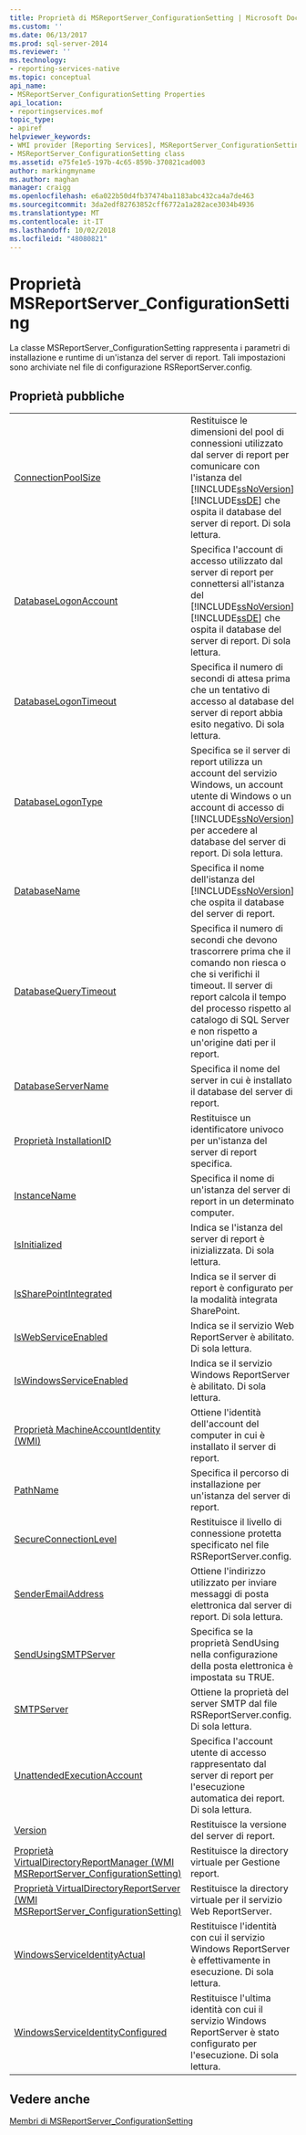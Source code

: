 ```yaml
---
title: Proprietà di MSReportServer_ConfigurationSetting | Microsoft Docs
ms.custom: ''
ms.date: 06/13/2017
ms.prod: sql-server-2014
ms.reviewer: ''
ms.technology:
- reporting-services-native
ms.topic: conceptual
api_name:
- MSReportServer_ConfigurationSetting Properties
api_location:
- reportingservices.mof
topic_type:
- apiref
helpviewer_keywords:
- WMI provider [Reporting Services], MSReportServer_ConfigurationSetting class
- MSReportServer_ConfigurationSetting class
ms.assetid: e75fe1e5-197b-4c65-859b-370821cad003
author: markingmyname
ms.author: maghan
manager: craigg
ms.openlocfilehash: e6a022b50d4fb37474ba1183abc432ca4a7de463
ms.sourcegitcommit: 3da2edf82763852cff6772a1a282ace3034b4936
ms.translationtype: MT
ms.contentlocale: it-IT
ms.lasthandoff: 10/02/2018
ms.locfileid: "48080821"
---
```

# <a name="msreportserverconfigurationsetting-properties"></a>Proprietà MSReportServer_ConfigurationSetting
  La classe MSReportServer_ConfigurationSetting rappresenta i parametri di installazione e runtime di un'istanza del server di report. Tali impostazioni sono archiviate nel file di configurazione RSReportServer.config.  
  
## <a name="public-properties"></a>Proprietà pubbliche  
  
|||  
|-|-|  
|[ConnectionPoolSize](configurationsetting-property-connectionpoolsize.md)|Restituisce le dimensioni del pool di connessioni utilizzato dal server di report per comunicare con l'istanza del [!INCLUDE[ssNoVersion](../../includes/ssnoversion-md.md)] [!INCLUDE[ssDE](../../includes/ssde-md.md)] che ospita il database del server di report. Di sola lettura.|  
|[DatabaseLogonAccount](configurationsetting-property-databaselogonaccount.md)|Specifica l'account di accesso utilizzato dal server di report per connettersi all'istanza del [!INCLUDE[ssNoVersion](../../includes/ssnoversion-md.md)] [!INCLUDE[ssDE](../../includes/ssde-md.md)] che ospita il database del server di report. Di sola lettura.|  
|[DatabaseLogonTimeout](configurationsetting-property-databaselogontimeout.md)|Specifica il numero di secondi di attesa prima che un tentativo di accesso al database del server di report abbia esito negativo. Di sola lettura.|  
|[DatabaseLogonType](configurationsetting-property-databaselogontype.md)|Specifica se il server di report utilizza un account del servizio Windows, un account utente di Windows o un account di accesso di [!INCLUDE[ssNoVersion](../../includes/ssnoversion-md.md)] per accedere al database del server di report. Di sola lettura.|  
|[DatabaseName](configurationsetting-property-databasename.md)|Specifica il nome dell'istanza del [!INCLUDE[ssNoVersion](../../includes/ssnoversion-md.md)] che ospita il database del server di report.|  
|[DatabaseQueryTimeout](configurationsetting-property-databasequerytimeout.md)|Specifica il numero di secondi che devono trascorrere prima che il comando non riesca o che si verifichi il timeout. Il server di report calcola il tempo del processo rispetto al catalogo di SQL Server e non rispetto a un'origine dati per il report.|  
|[DatabaseServerName](configurationsetting-property-databaseservername.md)|Specifica il nome del server in cui è installato il database del server di report.|  
|[Proprietà InstallationID](configurationsetting-property-installationid.md)|Restituisce un identificatore univoco per un'istanza del server di report specifica.|  
|[InstanceName](configurationsetting-property-instancename.md)|Specifica il nome di un'istanza del server di report in un determinato computer.|  
|[IsInitialized](configurationsetting-property-isinitialized.md)|Indica se l'istanza del server di report è inizializzata.  Di sola lettura.|  
|[IsSharePointIntegrated](configurationsetting-property-issharepointintegrated.md)|Indica se il server di report è configurato per la modalità integrata SharePoint.|  
|[IsWebServiceEnabled](configurationsetting-property-iswebserviceenabled.md)|Indica se il servizio Web ReportServer è abilitato. Di sola lettura.|  
|[IsWindowsServiceEnabled](configurationsetting-property-iswindowsserviceenabled.md)|Indica se il servizio Windows ReportServer è abilitato. Di sola lettura.|  
|[Proprietà MachineAccountIdentity &#40;WMI&#41;](configurationsetting-property-machineaccountidentity.md)|Ottiene l'identità dell'account del computer in cui è installato il server di report.|  
|[PathName](configurationsetting-property-pathname.md)|Specifica il percorso di installazione per un'istanza del server di report.|  
|[SecureConnectionLevel](configurationsetting-property-secureconnectionlevel.md)|Restituisce il livello di connessione protetta specificato nel file RSReportServer.config.|  
|[SenderEmailAddress](configurationsetting-property-senderemailaddress.md)|Ottiene l'indirizzo utilizzato per inviare messaggi di posta elettronica dal server di report. Di sola lettura.|  
|[SendUsingSMTPServer](configurationsetting-property-sendusingsmtpserver.md)|Specifica se la proprietà SendUsing nella configurazione della posta elettronica è impostata su TRUE.|  
|[SMTPServer](configurationsetting-property-smtpserver.md)|Ottiene la proprietà del server SMTP dal file RSReportServer.config. Di sola lettura.|  
|[UnattendedExecutionAccount](configurationsetting-property-unattendedexecutionaccount.md)|Specifica l'account utente di accesso rappresentato dal server di report per l'esecuzione automatica dei report. Di sola lettura.|  
|[Version](configurationsetting-property-version.md)|Restituisce la versione del server di report.|  
|[Proprietà VirtualDirectoryReportManager &#40;WMI MSReportServer_ConfigurationSetting&#41;](configurationsetting-property-virtualdirectoryreportmanager.md)|Restituisce la directory virtuale per Gestione report.|  
|[Proprietà VirtualDirectoryReportServer &#40;WMI MSReportServer_ConfigurationSetting&#41;](configurationsetting-property-virtualdirectoryreportserver.md)|Restituisce la directory virtuale per il servizio Web ReportServer.|  
|[WindowsServiceIdentityActual](configurationsetting-property-windowsserviceidentityactual.md)|Restituisce l'identità con cui il servizio Windows ReportServer è effettivamente in esecuzione. Di sola lettura.|  
|[WindowsServiceIdentityConfigured](windowsserviceidentityconfigured-property.md)|Restituisce l'ultima identità con cui il servizio Windows ReportServer è stato configurato per l'esecuzione. Di sola lettura.|  
  
## <a name="see-also"></a>Vedere anche  
 [Membri di MSReportServer_ConfigurationSetting](msreportserver-configurationsetting-members.md)  
  
  
